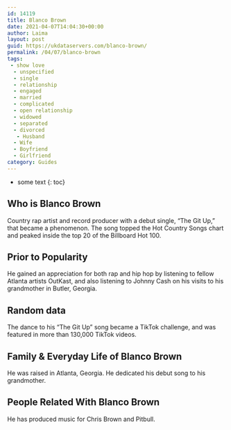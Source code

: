 ```yaml
---
id: 14119
title: Blanco Brown
date: 2021-04-07T14:04:30+00:00
author: Laima
layout: post
guid: https://ukdataservers.com/blanco-brown/
permalink: /04/07/blanco-brown
tags:
 - show love
  - unspecified
  - single
  - relationship
  - engaged
  - married
  - complicated
  - open relationship
  - widowed
  - separated
  - divorced
   - Husband
  - Wife
  - Boyfriend
  - Girlfriend
category: Guides
---
```


* some text
{: toc}


## Who is Blanco Brown
                  
                  
                  
Country rap artist and record producer with a debut single, &#8220;The Git Up,&#8221; that became a phenomenon. The song topped the Hot Country Songs chart and peaked inside the top 20 of the Billboard Hot 100.
                  
              
            
              
            
                
                
                
## Prior to Popularity
                  
                  
                  
He gained an appreciation for both rap and hip hop by listening to fellow Atlanta artists OutKast, and also listening to Johnny Cash on his visits to his grandmother in Butler, Georgia.
                  
              
            
              
            
                
                
                
## Random data
                  
                  
                  
The dance to his &#8220;The Git Up&#8221; song became a TikTok challenge, and was featured in more than 130,000 TikTok videos.
                  
              
            
              
            
                
                
                
## Family & Everyday Life of Blanco Brown
                  
                  
                  
He was raised in Atlanta, Georgia. He dedicated his debut song to his grandmother.
                  
              
            
              
            
                
                
                
## People Related With Blanco Brown
                  
                  
                  
He has produced music for Chris Brown and Pitbull.
                  
              
            
              
            
                
              
            
              
              
            
            
              
            
          
          
          